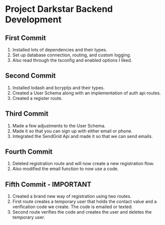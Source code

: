 # Project Darkstar Backend Development

## First Commit

1. Installed lots of dependencies and their types.
2. Set up database connection, routing, and custom logging.
3. Also read through the tsconfig and enabled options I liked.

## Second Commit

1. Installed lodash and bcryptjs and their types.
2. Created a User Schema along with an implementation of auth api routes.
3. Created a register route.

## Third Commit

1. Made a few adjustments to the User Schema.
2. Made it so that you can sign up with either email or phone.
3. Integrated the SendGrid Api and made it so that we can send emails.

## Fourth Commit

1. Deleted registration route and will now create a new registration flow.
2. Also modified the email function to now use a code.

## Fifth Commit - IMPORTANT

1. Created a brand new way of registration using two routes.
2. First route creates a temporary user that holds the contact value and a verification code we create. The code is emailed or texted.
3. Second route verifies the code and creates the user and deletes the temporary user.
